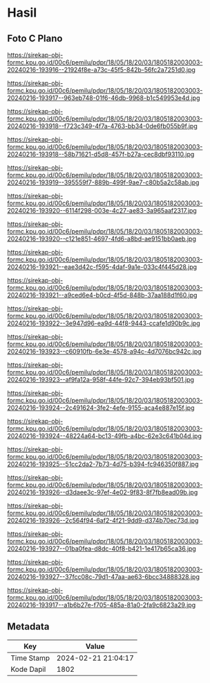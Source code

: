 # Hasil

## Foto C Plano

https://sirekap-obj-formc.kpu.go.id/00c6/pemilu/pdpr/18/05/18/20/03/1805182003003-20240216-193916--21924f8e-a73c-45f5-842b-56fc2a7251d0.jpg

https://sirekap-obj-formc.kpu.go.id/00c6/pemilu/pdpr/18/05/18/20/03/1805182003003-20240216-193917--963eb748-01f6-46db-9968-b1c549953e4d.jpg

https://sirekap-obj-formc.kpu.go.id/00c6/pemilu/pdpr/18/05/18/20/03/1805182003003-20240216-193918--f723c349-4f7a-4763-bb34-0de6fb055b9f.jpg

https://sirekap-obj-formc.kpu.go.id/00c6/pemilu/pdpr/18/05/18/20/03/1805182003003-20240216-193918--58b71621-d5d8-457f-b27a-cec8dbf93110.jpg

https://sirekap-obj-formc.kpu.go.id/00c6/pemilu/pdpr/18/05/18/20/03/1805182003003-20240216-193919--395559f7-889b-499f-9ae7-c80b5a2c58ab.jpg

https://sirekap-obj-formc.kpu.go.id/00c6/pemilu/pdpr/18/05/18/20/03/1805182003003-20240216-193920--6114f298-003e-4c27-ae83-3a965aaf2317.jpg

https://sirekap-obj-formc.kpu.go.id/00c6/pemilu/pdpr/18/05/18/20/03/1805182003003-20240216-193920--c121e851-4697-4fd6-a8bd-ae9151bb0aeb.jpg

https://sirekap-obj-formc.kpu.go.id/00c6/pemilu/pdpr/18/05/18/20/03/1805182003003-20240216-193921--eae3d42c-f595-4daf-9a1e-033c4f445d28.jpg

https://sirekap-obj-formc.kpu.go.id/00c6/pemilu/pdpr/18/05/18/20/03/1805182003003-20240216-193921--a9ced6e4-b0cd-4f5d-848b-37aa188d1f60.jpg

https://sirekap-obj-formc.kpu.go.id/00c6/pemilu/pdpr/18/05/18/20/03/1805182003003-20240216-193922--3e947d96-ea9d-44f8-9443-ccafe1d90b9c.jpg

https://sirekap-obj-formc.kpu.go.id/00c6/pemilu/pdpr/18/05/18/20/03/1805182003003-20240216-193923--c60910fb-6e3e-4578-a94c-4d7076bc942c.jpg

https://sirekap-obj-formc.kpu.go.id/00c6/pemilu/pdpr/18/05/18/20/03/1805182003003-20240216-193923--af9fa12a-958f-44fe-92c7-394eb93bf501.jpg

https://sirekap-obj-formc.kpu.go.id/00c6/pemilu/pdpr/18/05/18/20/03/1805182003003-20240216-193924--2c491624-3fe2-4efe-9155-aca4e887e15f.jpg

https://sirekap-obj-formc.kpu.go.id/00c6/pemilu/pdpr/18/05/18/20/03/1805182003003-20240216-193924--48224a64-bc13-49fb-a4bc-62e3c641b04d.jpg

https://sirekap-obj-formc.kpu.go.id/00c6/pemilu/pdpr/18/05/18/20/03/1805182003003-20240216-193925--51cc2da2-7b73-4d75-b394-fc946350f887.jpg

https://sirekap-obj-formc.kpu.go.id/00c6/pemilu/pdpr/18/05/18/20/03/1805182003003-20240216-193926--d3daee3c-97ef-4e02-9f83-8f7fb8ead09b.jpg

https://sirekap-obj-formc.kpu.go.id/00c6/pemilu/pdpr/18/05/18/20/03/1805182003003-20240216-193926--2c564f94-6af2-4f21-9dd9-d374b70ec73d.jpg

https://sirekap-obj-formc.kpu.go.id/00c6/pemilu/pdpr/18/05/18/20/03/1805182003003-20240216-193927--01ba0fea-d8dc-40f8-b421-1e417b65ca36.jpg

https://sirekap-obj-formc.kpu.go.id/00c6/pemilu/pdpr/18/05/18/20/03/1805182003003-20240216-193927--37fcc08c-79d1-47aa-ae63-6bcc34888328.jpg

https://sirekap-obj-formc.kpu.go.id/00c6/pemilu/pdpr/18/05/18/20/03/1805182003003-20240216-193917--a1b6b27e-f705-485a-81a0-2fa9c6823a29.jpg


## Metadata

| Key        | Value               |
| ---------- | ------------------- |
| Time Stamp | 2024-02-21 21:04:17 |
| Kode Dapil | 1802                |



